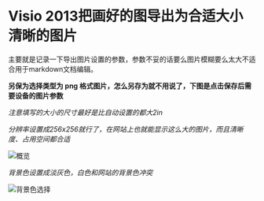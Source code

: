 
# Visio 2013把画好的图导出为合适大小清晰的图片

主要就是记录一下导出图片设置的参数，参数不妥的话要么图片模糊要么太大不适合用于markdown文档编辑。

**另保为选择类型为 png 格式图片，怎么另存为就不用说了，下图是点击保存后需要设备的图片参数**

*注意填写的大小的尺寸最好是比自动设置的都大2in*

*分辨率设置成256x256就行了，在网站上也就能显示这么大的图片，而且清晰度、占用空间都合适*

![概览](assets/100/300-858e2706.png)

*背景色设置成淡灰色，白色和网站的背景色冲突*

![背景色选择](assets/100/300-aa5e8be7.png)
